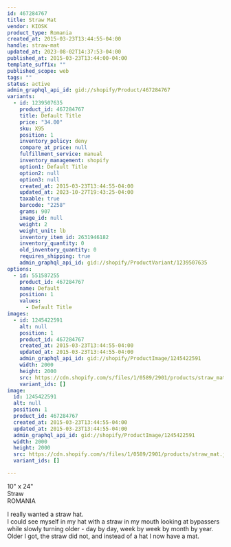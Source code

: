```yaml
---
id: 467284767
title: Straw Mat
vendor: KIOSK
product_type: Romania
created_at: 2015-03-23T13:44:55-04:00
handle: straw-mat
updated_at: 2023-08-02T14:37:53-04:00
published_at: 2015-03-23T13:44:00-04:00
template_suffix: ""
published_scope: web
tags: ""
status: active
admin_graphql_api_id: gid://shopify/Product/467284767
variants:
  - id: 1239507635
    product_id: 467284767
    title: Default Title
    price: "34.00"
    sku: X95
    position: 1
    inventory_policy: deny
    compare_at_price: null
    fulfillment_service: manual
    inventory_management: shopify
    option1: Default Title
    option2: null
    option3: null
    created_at: 2015-03-23T13:44:55-04:00
    updated_at: 2023-10-27T19:43:25-04:00
    taxable: true
    barcode: "2258"
    grams: 907
    image_id: null
    weight: 2
    weight_unit: lb
    inventory_item_id: 2631946182
    inventory_quantity: 0
    old_inventory_quantity: 0
    requires_shipping: true
    admin_graphql_api_id: gid://shopify/ProductVariant/1239507635
options:
  - id: 551587255
    product_id: 467284767
    name: Default
    position: 1
    values:
      - Default Title
images:
  - id: 1245422591
    alt: null
    position: 1
    product_id: 467284767
    created_at: 2015-03-23T13:44:55-04:00
    updated_at: 2015-03-23T13:44:55-04:00
    admin_graphql_api_id: gid://shopify/ProductImage/1245422591
    width: 2000
    height: 2000
    src: https://cdn.shopify.com/s/files/1/0589/2901/products/straw_mat.jpeg?v=1427132695
    variant_ids: []
image:
  id: 1245422591
  alt: null
  position: 1
  product_id: 467284767
  created_at: 2015-03-23T13:44:55-04:00
  updated_at: 2015-03-23T13:44:55-04:00
  admin_graphql_api_id: gid://shopify/ProductImage/1245422591
  width: 2000
  height: 2000
  src: https://cdn.shopify.com/s/files/1/0589/2901/products/straw_mat.jpeg?v=1427132695
  variant_ids: []

---
```


10" x 24"  
Straw  
ROMANIA

I really wanted a straw hat.  
I could see myself in my hat with a straw in my mouth looking at bypassers while slowly turning older - day by day, week by week by month by year.  
Older I got, the straw did not, and instead of a hat I now have a mat.